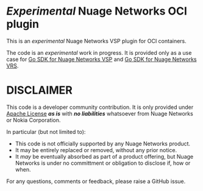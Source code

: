 # _Experimental_ Nuage Networks OCI plugin

This is an _experimental_ Nuage Networks VSP plugin for OCI containers. 

The code is an _experimental_ work in progress. It is provided only as a use case for [Go SDK for Nuage Networks VSP](https://github.com/nuagenetworks/vspk-go/) and [Go SDK for Nuage Networks VRS](https://github.com/nuagenetworks/libvrsdk/).


# DISCLAIMER

This code is a developer community contribution. It is only provided under [Apache License](./LICENSE.md) **_as is_** with **_no liabilities_** whatsoever from Nuage Networks or Nokia Corporation.

In particular (but not limited to):
- This code is not officially supported by any Nuage Networks product.
- It may be entirely replaced or removed, without any prior notice.
- It _may_ be eventually absorbed as part of a product offering, but Nuage Networks is under no committment or obligation to disclose if, how or when.

For any questions, comments or feedback, please raise a GitHub issue.
